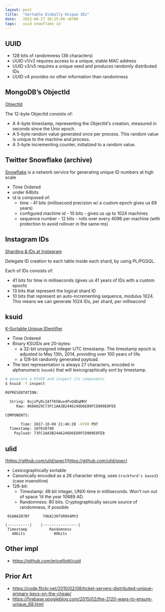 ```yaml
---
layout: post
title:  "Sortable Globally Unique IDs"
date:   2022-08-27 10:25:00 +0700
tags:   uuid snowflake id
---
```


## UUID

- 128 bits of randomness (36 characters)
- UUID v1/v2 requires access to a unique, stable MAC address
- UUID v3/v5 requires a unique seed and produces randomly distributed IDs
- UUID v4 provides no other information than randomness


## MongoDB’s ObjectId

[ObjectId](https://www.mongodb.com/docs/manual/reference/method/ObjectId/)

The 12-byte ObjectId consists of:
- A 4-byte timestamp, representing the ObjectId's creation, measured in seconds since the Unix epoch.
- A 5-byte random value generated once per process. This random value is unique to the machine and process.
- A 3-byte incrementing counter, initialized to a random value.


## Twitter Snowflake (archive)

[Snowflake](https://github.com/twitter-archive/snowflake/tree/snowflake-2010) is a network service for generating unique ID numbers at high scale

- Time Ordered
- under 64bits
- id is composed of:
  + time - 41 bits (millisecond precision w/ a custom epoch gives us 69 years)
  + configured machine id - 10 bits - gives us up to 1024 machines
  + sequence number - 12 bits - rolls over every 4096 per machine (with protection to avoid rollover in the same ms)


## Instagram IDs

[Sharding & IDs at Instagram](https://instagram-engineering.com/sharding-ids-at-instagram-1cf5a71e5a5c)

Delegate ID creation to each table inside each shard, by using PL/PGSQL.

Each of IDs consists of:

- 41 bits for time in milliseconds (gives us 41 years of IDs with a custom epoch)
- 13 bits that represent the logical shard ID
- 10 bits that represent an auto-incrementing sequence, modulus 1024. This means we can generate 1024 IDs, per shard, per millisecond


## ksuid

[K-Sortable Unique IDentifier](https://github.com/segmentio/ksuid)

- Time Ordered
- Binary KSUIDs are 20-bytes:
  + a 32-bit unsigned integer UTC timestamp. The timestamp epoch is adjusted to May 13th, 2014, providing over 100 years of life.
  + a 128-bit randomly generated payload.
- The text representation is always 27 characters, encoded in alphanumeric `base62` that will lexicographically sort by timestamp.

```sh
# generate a KSUID and inspect its components
$ ksuid -f inspect

REPRESENTATION:

  String: 0ujzPyRiIAffKhBux4PvQdDqMHY
     Raw: 066A029C73FC1AA3B2446246D6E89FCD909E8FE8

COMPONENTS:

       Time: 2017-10-09 21:46:20 -0700 PDT
  Timestamp: 107610780
    Payload: 73FC1AA3B2446246D6E89FCD909E8FE8
```


## ulid

[https://github.com/ulid/spec](https://github.com/ulid/spec)

- Lexicographically sortable
- Canonically encoded as a 26 character string, uses `Crockford's base32` (case insensitive)
- 128-bit:
  + Timestamp: 48 bit integer, UNIX-time in milliseconds. Won't run out of space 'til the year 10889 AD.
  + Randomness: 80 bits. Cryptographically secure source of randomness, if possible

```
 01AN4Z07BY      79KA1307SR9X4MV3

|----------|    |----------------|
 Timestamp          Randomness
   48bits             80bits
```


## Other impl

- https://github.com/ericelliott/cuid


## Prior Art
- https://code.flickr.net/2010/02/08/ticket-servers-distributed-unique-primary-keys-on-the-cheap/
- https://firebase.googleblog.com/2015/02/the-2120-ways-to-ensure-unique_68.html
